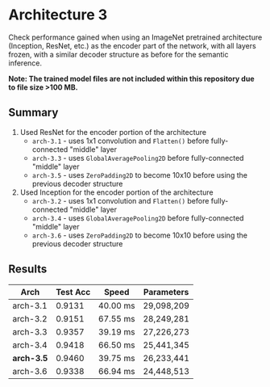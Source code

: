 # Architecture 3
Check performance gained when using an ImageNet pretrained architecture (Inception, ResNet, etc.) as the encoder part of the network, with all layers frozen, with a similar decoder structure as before for the semantic inference.

**Note: The trained model files are not included within this repository due to file size >100 MB.**

## Summary
1. Used ResNet for the encoder portion of the architecture
   - `arch-3.1` - uses 1x1 convolution and `Flatten()` before fully-connected "middle" layer
   - `arch-3.3` - uses `GlobalAveragePooling2D` before fully-connected "middle" layer
   - `arch-3.5` - uses `ZeroPadding2D` to become 10x10 before using the previous decoder structure
2. Used Inception for the encoder portion of the architecture
   - `arch-3.2` - uses 1x1 convolution and `Flatten()` before fully-connected "middle" layer
   - `arch-3.4` - uses `GlobalAveragePooling2D` before fully-connected "middle" layer
   - `arch-3.6` - uses `ZeroPadding2D` to become 10x10 before using the previous decoder structure

## Results

Arch | Test Acc | Speed | Parameters
--- | --- | --- | ---
arch-3.1 | 0.9131 | 40.00 ms | 29,098,209
arch-3.2 | 0.9151 | 67.55 ms | 28,249,281
arch-3.3 | 0.9357 | 39.19 ms | 27,226,273
arch-3.4 | 0.9418 | 66.50 ms | 25,441,345
**arch-3.5** | 0.9460 | 39.75 ms | 26,233,441
arch-3.6 | 0.9338 | 66.94 ms | 24,448,513